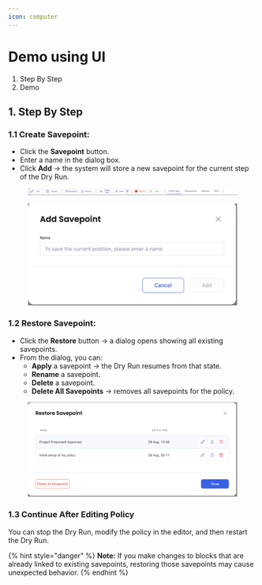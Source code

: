 ```yaml
---
icon: computer
---
```


# Demo using UI

1. Step By Step
2. Demo&#x20;

## 1. Step By Step

### 1.1 Create Savepoint:

* Click the **Savepoint** button.
* Enter a name in the dialog box.
* Click **Add** → the system will store a new savepoint for the current step of the Dry Run.

<figure><img src="../../../../.gitbook/assets/image (435).png" alt=""><figcaption></figcaption></figure>

<figure><img src="../../../../.gitbook/assets/image (436).png" alt=""><figcaption></figcaption></figure>

### 1.2 Restore Savepoint:

* Click the **Restore** button → a dialog opens showing all existing savepoints.
* From the dialog, you can:
  * **Apply** a savepoint → the Dry Run resumes from that state.
  * **Rename** a savepoint.
  * **Delete** a savepoint.
  * **Delete All Savepoints** → removes all savepoints for the policy.

<figure><img src="../../../../.gitbook/assets/image (437).png" alt=""><figcaption></figcaption></figure>

### 1.3 Continue After Editing Policy

You can stop the Dry Run, modify the policy in the editor, and then restart the Dry Run.

{% hint style="danger" %}
**Note:** If you make changes to blocks that are already linked to existing savepoints, restoring those savepoints may cause unexpected behavior.
{% endhint %}
